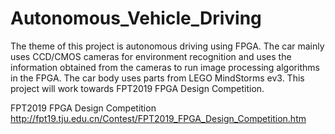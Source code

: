 # Autonomous_Vehicle_Driving
The theme of this project is autonomous driving using FPGA.
The car mainly uses CCD/CMOS cameras for environment recognition and uses the information obtained from the cameras to run image processing algorithms in the FPGA.
The car body uses parts from LEGO MindStorms ev3.
This project will work towards FPT2019 FPGA Design Competition.

FPT2019 FPGA Design Competition
http://fpt19.tju.edu.cn/Contest/FPT2019_FPGA_Design_Competition.htm
